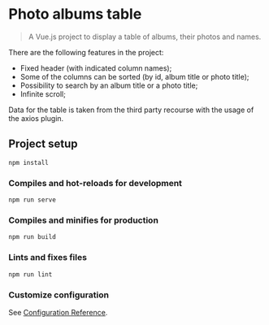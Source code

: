 # Photo albums table

> A Vue.js project to display a table of albums, their photos and names.

There are the following features in the project:
- Fixed header (with indicated column names);
- Some of the columns can be sorted (by id, album title or photo title);
- Possibility to search by an album title or a photo title;
- Infinite scroll;

Data for the table is taken from the third party recourse with the usage of the axios plugin.

## Project setup
```
npm install
```

### Compiles and hot-reloads for development
```
npm run serve
```

### Compiles and minifies for production
```
npm run build
```

### Lints and fixes files
```
npm run lint
```

### Customize configuration
See [Configuration Reference](https://cli.vuejs.org/config/).
